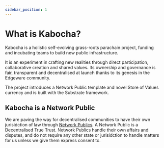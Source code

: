 ```yaml
---
sidebar_position: 1
---
```


# What is Kabocha?

Kabocha is a holistic self-evolving grass-roots parachain project, funding and incubating teams to build new public infrastructure. 

It is an experiment in crafting new realities through direct participation, collaborative creation and shared values. 
Its ownership and governance is fair, transparent and decentralised at launch thanks to its genesis in the Edgeware community. 

The project introduces a Network Public template and novel Store of Values currency and is built with the Substrate framework.

## Kabocha is a Network Public
We are paving the way for decentralised communities to have their own jurisidction of law through [Network Publics](/docs/intro/key-concepts#network-publics). A Network Public is a Decentralised True Trust. Network Publics handle their own affairs and disputes, and do not require any other state or jurisidction to handle matters for us unless we give them express consent to. 